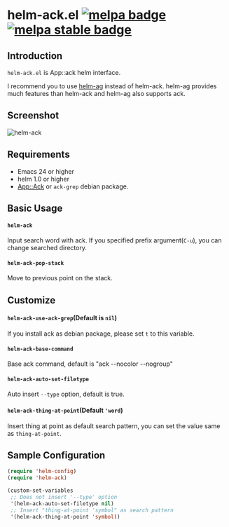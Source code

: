 # helm-ack.el [![melpa badge][melpa-badge]][melpa-link] [![melpa stable badge][melpa-stable-badge]][melpa-stable-link]

## Introduction
`helm-ack.el` is App::ack helm interface.

I recommend you to use [helm-ag](https://github.com/syohex/emacs-helm-ag) instead of helm-ack. helm-ag provides much features than helm-ack and helm-ag also supports ack.


## Screenshot

![helm-ack](https://github.com/syohex/emacs-helm-ack/raw/master/image/helm-ack.png)


## Requirements

* Emacs 24 or higher
* helm 1.0 or higher
* [App::Ack](https://metacpan.org/module/ack) or `ack-grep` debian package.


## Basic Usage

#### `helm-ack`

Input search word with ack. If you specified prefix argument(`C-u`), you can
change searched directory.

#### `helm-ack-pop-stack`

Move to previous point on the stack.


## Customize

#### `helm-ack-use-ack-grep`(Default is `nil`)

If you install ack as debian package, please set `t` to this variable.

#### `helm-ack-base-command`

Base ack command, default is "ack --nocolor --nogroup"

#### `helm-ack-auto-set-filetype`
Auto insert `--type` option, default is true.

#### `helm-ack-thing-at-point`(Default `'word`)

Insert thing at point as default search pattern, you can set the value
same as `thing-at-point`.


## Sample Configuration

```lisp
(require 'helm-config)
(require 'helm-ack)

(custom-set-variables
 ;; Does not insert '--type' option
 '(helm-ack-auto-set-filetype nil)
 ;; Insert "thing-at-point 'symbol" as search pattern
 '(helm-ack-thing-at-point 'symbol))
```

[melpa-link]: http://melpa.org/#/helm-ack
[melpa-stable-link]: http://stable.melpa.org/#/helm-ack
[melpa-badge]: http://melpa.org/packages/helm-ack-badge.svg
[melpa-stable-badge]: http://stable.melpa.org/packages/helm-ack-badge.svg
